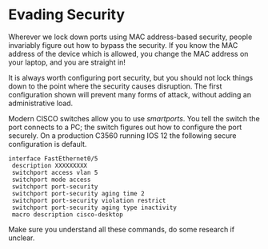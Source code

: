 # Evading Security

Wherever we lock down ports using MAC address-based security, people invariably figure out how to bypass the security. If you know the MAC address of the device which is allowed, you change the MAC address on your laptop, and you are straight in!

&#x20;It is always worth configuring port security, but you should not lock things down to the point where the security causes disruption. The first configuration shown will prevent many forms of attack, without adding an administrative load.

Modern CISCO switches allow you to use _smartports_. You tell the switch the port connects to a PC; the switch figures out how to configure the port securely. On a production C3560 running IOS 12 the following secure configuration is default.

```
interface FastEthernet0/5
 description XXXXXXXXX
 switchport access vlan 5
 switchport mode access
 switchport port-security
 switchport port-security aging time 2
 switchport port-security violation restrict
 switchport port-security aging type inactivity
 macro description cisco-desktop

```

Make sure you understand all these commands, do some research if unclear.

